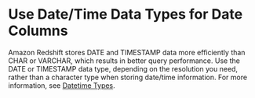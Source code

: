 # Use Date/Time Data Types for Date Columns<a name="c_best-practices-timestamp-date-columns"></a>

Amazon Redshift stores DATE and TIMESTAMP data more efficiently than CHAR or VARCHAR, which results in better query performance\. Use the DATE or TIMESTAMP data type, depending on the resolution you need, rather than a character type when storing date/time information\. For more information, see [Datetime Types](r_Datetime_types.md)\.